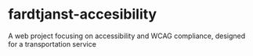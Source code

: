 # fardtjanst-accesibility
A web project focusing on accessibility and WCAG compliance, designed for a transportation service
